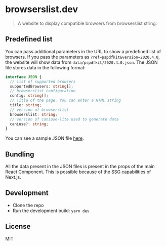 # browserslist.dev

> A website to display compatible browsers from browserslist string.

## Predefined list

You can pass additional parameters in the URL to show a predefined list of browsers. If you pass the parameters as `?ref=pspdfkit&version=2020.4.0`, the website will show data from `data/pspdfkit/2020.4.0.json`. The JSON file stores data in the following format:

```typescript
interface JSON {
  // list of supported browsers
  supportedBrowsers: string[];
  // browserslist configuration
  config: string[];
  // Title of the page. You can enter a HTML string
  title: string;
  // version of browserslist
  browserslist: string;
  // version of caniuse-lite used to generate data
  caniuse?: string;
}
```

You can see a sample JSON file [here](data/pspdfkit/2020.4.0.json).

## Bundling

All the data present in the JSON files is present in the props of the main React Component. This is possible because of the SSG capabilities of Next.js.

## Development

- Clone the repo
- Run the development build: `yarn dev`

## License

MIT
